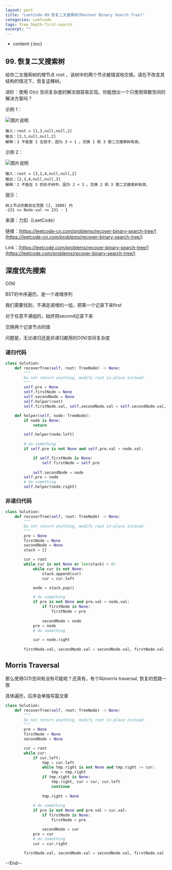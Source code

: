 ```yaml
---
layout: post
title: "LeetCode-99.恢复二叉搜索树(Recover Binary Search Tree)"
categories: Leetcode
tags: Tree Depth-first-search
excerpt: ""
---
```


* content
{:toc}

## 99. 恢复二叉搜索树

给你二叉搜索树的根节点 root ，该树中的两个节点被错误地交换。请在不改变其结构的情况下，恢复这棵树。

进阶：使用 O(n) 空间复杂度的解法很容易实现。你能想出一个只使用常数空间的解决方案吗？


示例 1：

![图片说明](https://geemaple.github.io/images/leetcode-algorithm-99-1.jpg)

```
输入：root = [1,3,null,null,2]
输出：[3,1,null,null,2]
解释：3 不能是 1 左孩子，因为 3 > 1 。交换 1 和 3 使二叉搜索树有效。
```

示例 2：

![图片说明](https://geemaple.github.io/images/leetcode-algorithm-99-2.jpg)

```
输入：root = [3,1,4,null,null,2]
输出：[2,1,4,null,null,3]
解释：2 不能在 3 的右子树中，因为 2 < 3 。交换 2 和 3 使二叉搜索树有效。
```

提示：

```
树上节点的数目在范围 [2, 1000] 内
-231 <= Node.val <= 231 - 1
```


来源：力扣（LeetCode）

链接：[https://leetcode-cn.com/problems/recover-binary-search-tree/](https://leetcode-cn.com/problems/recover-binary-search-tree/)

Link：[https://leetcode.com/problems/recover-binary-search-tree/](https://leetcode.com/problems/recover-binary-search-tree/)

## 深度优先搜索

O(N)

BST的中序遍历，是一个递增序列

我们需要找到，不满足递增的一组，把第一个记录下来first

对于任意不满组的，始终把second记录下来

交换两个记录节点的值

问题是，无论递归还是非递归都用的O(N)空间复杂度

### 递归代码

```python
class Solution:
    def recoverTree(self, root: TreeNode) -> None:
        """
        Do not return anything, modify root in-place instead.
        """
        self.pre = None
        self.firstNode = None
        self.secondNode = None
        self.helper(root)
        self.firstNode.val, self.secondNode.val = self.secondNode.val, self.firstNode.val

    def helper(self, node: TreeNode):
        if node is None:
            return

        self.helper(node.left)
        
        # do something
        if self.pre is not None and self.pre.val > node.val:

            if self.firstNode is None:
                self.firstNode = self.pre
      
            self.secondNode = node
        self.pre = node
        # do something
        self.helper(node.right)
```

### 非递归代码

```python
class Solution:
    def recoverTree(self, root: TreeNode) -> None:
        """
        Do not return anything, modify root in-place instead.
        """
        pre = None
        firstNode = None
        secondNode = None
        stack = []

        cur = root
        while cur is not None or len(stack) > 0:
            while cur is not None:
                stack.append(cur)
                cur = cur.left

            node = stack.pop()

            # do something
            if pre is not None and pre.val > node.val:
                if firstNode is None:
                    firstNode = pre
        
                secondNode = node
            pre = node
            # do something

            cur = node.right
            
        firstNode.val, secondNode.val = secondNode.val, firstNode.val
```

## Morris Traversal

那么使用O(1)空间有没有可能呢？还真有，有个叫morris traversal, 恢复的思路一致

具体遍历，后序会单独写篇文章

```python
class Solution:
    def recoverTree(self, root: TreeNode) -> None:
        """
        Do not return anything, modify root in-place instead.
        """
        pre = None
        firstNode = None
        secondNode = None

        cur = root
        while cur:
            if cur.left:
                tmp = cur.left
                while tmp.right is not None and tmp.right != cur:
                    tmp = tmp.right
                if tmp.right is None:
                    tmp.right, cur = cur, cur.left
                    continue
                    
                tmp.right = None
        
            # do something
            if pre is not None and pre.val > cur.val:
                if firstNode is None:
                    firstNode = pre

                secondNode = cur
            pre = cur
            # do something
            cur = cur.right
            
        firstNode.val, secondNode.val = secondNode.val, firstNode.val
```

--End--


